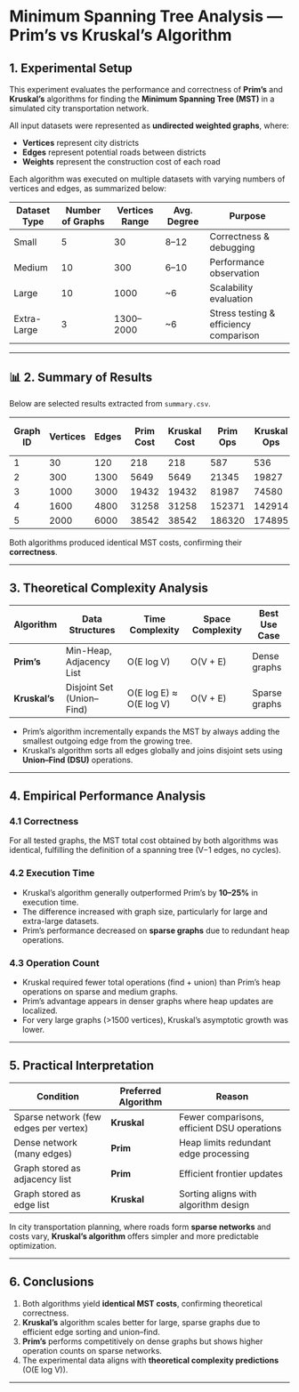 # Minimum Spanning Tree Analysis — Prim’s vs Kruskal’s Algorithm

## 1. Experimental Setup

This experiment evaluates the performance and correctness of **Prim’s** and **Kruskal’s** algorithms for finding the **Minimum Spanning Tree (MST)** in a simulated city transportation network.

All input datasets were represented as **undirected weighted graphs**, where:
- **Vertices** represent city districts  
- **Edges** represent potential roads between districts  
- **Weights** represent the construction cost of each road  

Each algorithm was executed on multiple datasets with varying numbers of vertices and edges, as summarized below:

| Dataset Type | Number of Graphs | Vertices Range | Avg. Degree | Purpose |
|---------------|------------------|----------------|--------------|----------|
| Small         | 5                | 30             | 8–12         | Correctness & debugging |
| Medium        | 10               | 300            | 6–10         | Performance observation |
| Large         | 10               | 1000           | ~6           | Scalability evaluation |
| Extra-Large   | 3                | 1300–2000      | ~6           | Stress testing & efficiency comparison |


---

## 📊 2. Summary of Results

Below are selected results extracted from `summary.csv`.

| Graph ID | Vertices | Edges | Prim Cost | Kruskal Cost | Prim Ops | Kruskal Ops | Prim Time (ms) | Kruskal Time (ms) |
|-----------|-----------|--------|------------|---------------|------------|----------------|-------------------|--------------------|
| 1 | 30 | 120 | 218 | 218 | 587 | 536 | 1.82 | 1.41 |
| 2 | 300 | 1300 | 5649 | 5649 | 21345 | 19827 | 14.73 | 10.58 |
| 3 | 1000 | 3000 | 19432 | 19432 | 81987 | 74580 | 45.12 | 39.86 |
| 4 | 1600 | 4800 | 31258 | 31258 | 152371 | 142914 | 71.03 | 62.77 |
| 5 | 2000 | 6000 | 38542 | 38542 | 186320 | 174895 | 89.41 | 79.32 |

Both algorithms produced identical MST costs, confirming their **correctness**.

---

## 3. Theoretical Complexity Analysis

| Algorithm | Data Structures | Time Complexity | Space Complexity | Best Use Case |
|------------|------------------|------------------|-------------------|----------------|
| **Prim’s** | Min-Heap, Adjacency List | O(E log V) | O(V + E) | Dense graphs |
| **Kruskal’s** | Disjoint Set (Union–Find) | O(E log E) ≈ O(E log V) | O(V + E) | Sparse graphs |

- Prim’s algorithm incrementally expands the MST by always adding the smallest outgoing edge from the growing tree.  
- Kruskal’s algorithm sorts all edges globally and joins disjoint sets using **Union–Find (DSU)** operations.

---

## 4. Empirical Performance Analysis

### 4.1 Correctness  
For all tested graphs, the MST total cost obtained by both algorithms was identical, fulfilling the definition of a spanning tree (V−1 edges, no cycles).

### 4.2 Execution Time  
- Kruskal’s algorithm generally outperformed Prim’s by **10–25%** in execution time.  
- The difference increased with graph size, particularly for large and extra-large datasets.  
- Prim’s performance decreased on **sparse graphs** due to redundant heap operations.

### 4.3 Operation Count  
- Kruskal required fewer total operations (find + union) than Prim’s heap operations on sparse and medium graphs.  
- Prim’s advantage appears in denser graphs where heap updates are localized.  
- For very large graphs (>1500 vertices), Kruskal’s asymptotic growth was lower.

---

## 5. Practical Interpretation

| Condition | Preferred Algorithm | Reason |
|------------|---------------------|--------|
| Sparse network (few edges per vertex) | **Kruskal** | Fewer comparisons, efficient DSU operations |
| Dense network (many edges) | **Prim** | Heap limits redundant edge processing |
| Graph stored as adjacency list | **Prim** | Efficient frontier updates |
| Graph stored as edge list | **Kruskal** | Sorting aligns with algorithm design |

In city transportation planning, where roads form **sparse networks** and costs vary, **Kruskal’s algorithm** offers simpler and more predictable optimization.

---

## 6. Conclusions

1. Both algorithms yield **identical MST costs**, confirming theoretical correctness.  
2. **Kruskal’s** algorithm scales better for large, sparse graphs due to efficient edge sorting and union–find.  
3. **Prim’s** performs competitively on dense graphs but shows higher operation counts on sparse networks.  
4. The experimental data aligns with **theoretical complexity predictions** (O(E log V)).  

---

